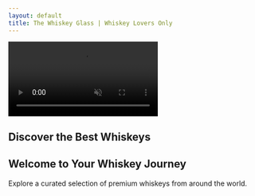 ```yaml
---
layout: default
title: The Whiskey Glass | Whiskey Lovers Only
---
```


<!-- Full-Width Hero Video Section -->
<section class="hero">
    <video autoplay muted loop class="hero-video">
        <source src="/assets/videos/hero-video.mp4" type="video/mp4">
        Your browser does not support the video tag.
    </video>
    <div class="hero-overlay">
        <h1>Discover the Best Whiskeys</h1>
    </div>
</section>

<!-- Main Content Section -->
<section class="content">
    <div class="container">
        <h2>Welcome to Your Whiskey Journey</h2>
        <p>Explore a curated selection of premium whiskeys from around the world.</p>
    </div>
</section>
